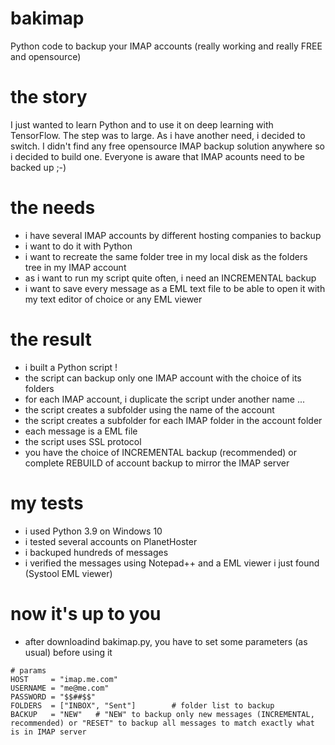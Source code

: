 # bakimap
Python code to backup your IMAP accounts (really working and really FREE and opensource)

# the story
I just wanted to learn Python and to use it on deep learning with TensorFlow.
The step was to large.
As i have another need, i decided to switch.
I didn't find any free opensource IMAP backup solution anywhere so i decided to build one.
Everyone is aware that IMAP acounts need to be backed up ;-)

# the needs
- i have several IMAP accounts by different hosting companies to backup
- i want to do it with Python
- i want to recreate the same folder tree in my local disk as the folders tree in my IMAP account
- as i want to run my script quite often, i need an INCREMENTAL backup
- i want to save every message as a EML text file to be able to open it with my text editor of choice or any EML viewer

# the result
- i built a Python script !
- the script can backup only one IMAP account with the choice of its folders
- for each IMAP account, i duplicate the script under another name ...
- the script creates a subfolder using the name of the account
- the script creates a subfolder for each IMAP folder in the account folder
- each message is a EML file
- the script uses SSL protocol
- you have the choice of INCREMENTAL backup (recommended) or complete REBUILD of account backup to mirror the IMAP server

# my tests
- i used Python 3.9 on Windows 10
- i tested several accounts on PlanetHoster 
- i backuped hundreds of messages
- i verified the messages using Notepad++ and a EML viewer i just found (Systool EML viewer)

# now it's up to you
- after downloadind bakimap.py, you have to set some parameters (as usual) before using it

```
# params
HOST     = "imap.me.com"
USERNAME = "me@me.com"
PASSWORD = "$$##$$"
FOLDERS  = ["INBOX", "Sent"]        # folder list to backup
BACKUP   = "NEW"   # "NEW" to backup only new messages (INCREMENTAL, recommended) or "RESET" to backup all messages to match exactly what is in IMAP server
```
